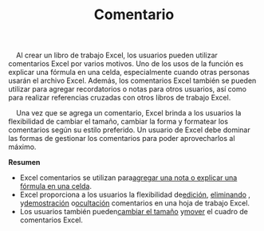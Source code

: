 ﻿---
title: Comentario
second_title: Aspose.Cells Cloud Documen
type: docs
url: /es/comments/
aliases: [/working-with-comments/]
keywords: REST API, spreadsheets, excel, comment
description: "Cells.Cloud API para Excel operar: los comentarios operan"
weight: 100
---
&nbsp;&nbsp;&nbsp;&nbsp;Al crear un libro de trabajo Excel, los usuarios pueden utilizar comentarios Excel por varios motivos. Uno de los usos de la función es explicar una fórmula en una celda, especialmente cuando otras personas usarán el archivo Excel. Además, los comentarios Excel también se pueden utilizar para agregar recordatorios o notas para otros usuarios, así como para realizar referencias cruzadas con otros libros de trabajo Excel.

&nbsp;&nbsp;&nbsp;&nbsp;Una vez que se agrega un comentario, Excel brinda a los usuarios la flexibilidad de cambiar el tamaño, cambiar la forma y formatear los comentarios según su estilo preferido. Un usuario de Excel debe dominar las formas de gestionar los comentarios para poder aprovecharlos al máximo.

**Resumen**

-  Excel comentarios se utilizan para[agregar una nota o explicar una fórmula en una celda](/cells/es/comments/add/).
- Excel proporciona a los usuarios la flexibilidad de[edición](/cells/es/comments/update/), [eliminando](/cells/es/comments/delete/) , y[demostración](/cells/es/comments/get/) o[ocultación](/cells/es/comments/update/) comentarios en una hoja de trabajo Excel.
-  Los usuarios también pueden[cambiar el tamaño](/cells/es/comments/update/) y[mover](/cells/es/comments/update/) el cuadro de comentarios Excel.
